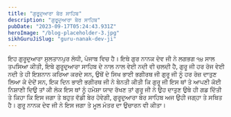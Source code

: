 ```yaml
---
title: "ਗੁਰੂਦੁਆਰਾ ਬੇਰ ਸਾਹਿਬ"
description: "ਗੁਰੂਦੁਆਰਾ ਬੇਰ ਸਾਹਿਬ"
pubDate: "2023-09-17T05:24:43.931Z"
heroImage: "/blog-placeholder-3.jpg"
sikhGuruJiSlug: "guru-nanak-dev-ji"
---
```


ਇਹ ਗੁਰੂਦੁਆਰਾ ਸੁਲਤਾਨਪੁਰ ਲੋਧੀ, ਪੰਜਾਬ ਵਿਚ ਹੈ। ਇਥੇ ਗੁਰ ਨਾਨਕ ਦੇਵ ਜੀ ਨੇ ਲਗਭਗ ੧੪ ਸਾਲ ਤਪਸਿਆ ਕੀਤੀ, ਇਥੇ ਗੁਰੂਦੁਆਰਾ ਸਾਹਿਬ ਦੇ ਨਾਲ ਨਾਲ ਵੇਈ ਨਦੀ ਵੀ ਚਲਦੀ ਹੈ, ਗੁਰੂ ਜੀ ਹਰ ਰੋਜ ਵੇਈ ਨਦੀ ਤੇ ਹੀ ਇਸ਼ਨਾਨ ਕਰਿਆ ਕਰਦੇ ਸਨ, ਉਥੋਂ ਦੇ ਸਿਖ ਭਾਈ ਭਗੀਰਥ ਜੀ ਗੁਰੂ ਜੀ ਨੂੰ ਹਰ ਰੋਜ਼ ਦਾਤੁਣ ਲਿਆ ਕੇ ਦੇਦੇਂ ਸਨ, ਇਕ ਦਿਨ ਭਾਈ ਭਗੀਰਥ ਜੀ ਨੇ ਬੇਨਤੀ ਕੀਤੀ ਕਿ ਗੁਰੂ ਜੀ ਇਸ ਥਾਂ ਤੇ ਆਪਣੀ ਕੋਈ ਨਿਸ਼ਾਣੀ ਦਿਉ ਤਾਂ ਕੀ ਲੋਕ ਇਸ ਥਾਂ ਨੂੰ ਹਮੇਸ਼ਾ ਯਾਦ ਰੱਖਣ ਤਾਂ ਗੁਰੂ ਜੀ ਨੇ ਉਹ ਦਾਤੁਣ ਉਥੇ ਹੀ ਗਡ ਦਿੱਤੀ ਤੇ ਕਿਹਾ ਕਿ ਇਸ ਜਗਾ ਤੇ ਬਹੁਤ ਵੱਡੀ ਬੇਰ ਹੋਵੇਗੀ, ਗੁਰੂਦੁਆਰਾ ਬੇਰ ਸਾਹਿਬ ਅਜ ਉਹੀ ਜਗ੍ਹਾ ਤੇ ਸਥਿਤ ਹੈ।
ਗੁਰੂ ਨਾਨਕ ਦੇਵ ਜੀ ਨੇ ਇਸ ਜਗਾ ਤੇ ਮੂਲ ਮੰਤਰ ਦਾ ਉਚਾਰਨ ਵੀ ਕੀਤਾ।
